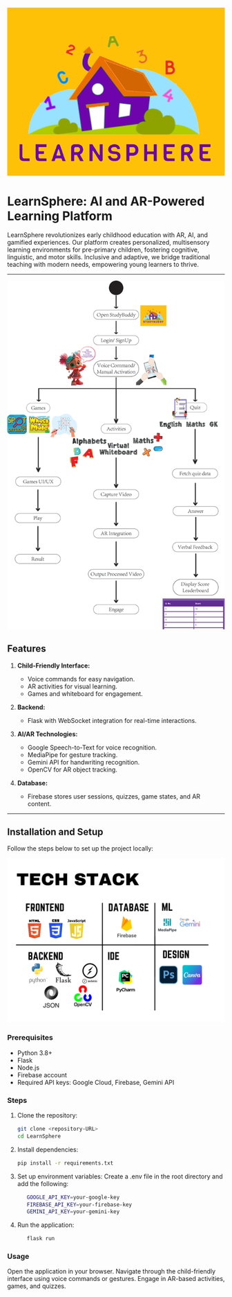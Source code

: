 ![LOGO](images/logofinal.png)
# LearnSphere: AI and AR-Powered Learning Platform
LearnSphere revolutionizes early childhood education with AR, AI, and gamified experiences. Our platform creates personalized, multisensory learning environments for pre-primary children, fostering cognitive, linguistic, and motor skills. Inclusive and adaptive, we bridge traditional teaching with modern needs, empowering young learners to thrive.


---
![Methodology](images/Flowchart.png)
## Features
1. **Child-Friendly Interface:**  
   - Voice commands for easy navigation.  
   - AR activities for visual learning.  
   - Games and whiteboard for engagement.  

2. **Backend:**  
   - Flask with WebSocket integration for real-time interactions.  

3. **AI/AR Technologies:**  
   - Google Speech-to-Text for voice recognition.  
   - MediaPipe for gesture tracking.  
   - Gemini API for handwriting recognition.  
   - OpenCV for AR object tracking.  

4. **Database:**  
   - Firebase stores user sessions, quizzes, game states, and AR content.  

---

## Installation and Setup
Follow the steps below to set up the project locally:

![TECH STACK](images/TechStacklatest.png)
### Prerequisites
- Python 3.8+
- Flask
- Node.js
- Firebase account
- Required API keys: Google Cloud, Firebase, Gemini API

### Steps
1. Clone the repository:  
   ```bash
   git clone <repository-URL>
   cd LearnSphere

2. Install dependencies:
   ```bash
   pip install -r requirements.txt

3. Set up environment variables:
Create a .env file in the root directory and add the following:
   ```bash
      GOOGLE_API_KEY=your-google-key
      FIREBASE_API_KEY=your-firebase-key
      GEMINI_API_KEY=your-gemini-key

4. Run the application:

   ```bash
      flask run


### Usage
Open the application in your browser.
Navigate through the child-friendly interface using voice commands or gestures.
Engage in AR-based activities, games, and quizzes.



